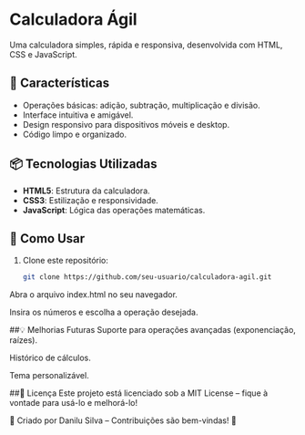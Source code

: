 # Calculadora Ágil

Uma calculadora simples, rápida e responsiva, desenvolvida com HTML, CSS e JavaScript. 

## 🚀 Características

- Operações básicas: adição, subtração, multiplicação e divisão.
- Interface intuitiva e amigável.
- Design responsivo para dispositivos móveis e desktop.
- Código limpo e organizado.

## 📦 Tecnologias Utilizadas

- **HTML5**: Estrutura da calculadora.
- **CSS3**: Estilização e responsividade.
- **JavaScript**: Lógica das operações matemáticas.

## 📌 Como Usar

1. Clone este repositório:
   ```bash
   git clone https://github.com/seu-usuario/calculadora-agil.git
Abra o arquivo index.html no seu navegador.

Insira os números e escolha a operação desejada.

##💡 Melhorias Futuras
Suporte para operações avançadas (exponenciação, raízes).

Histórico de cálculos.

Tema personalizável.

##📄 Licença
Este projeto está licenciado sob a MIT License – fique à vontade para usá-lo e melhorá-lo!

🔗 Criado por Danilu Silva – Contribuições são bem-vindas! 🚀
